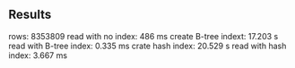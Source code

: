 ## Results

rows: 8353809
read with no index: 486 ms
create B-tree indext: 17.203 s
read with B-tree index: 0.335 ms
crate hash index: 20.529 s
read with hash index: 3.667 ms